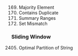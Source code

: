 169. Majority Element
217. Contains Duplicate
228. Summary Ranges
645. Set Mismatch


### Sliding Window
2405. Optimal Partition of String